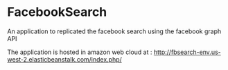 # FacebookSearch
An application to replicated the facebook search using the facebook graph API

The application is hosted in amazon web cloud at : http://fbsearch-env.us-west-2.elasticbeanstalk.com/index.php/
